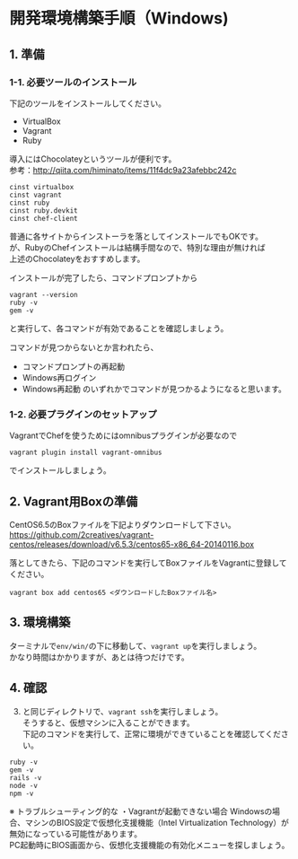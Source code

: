 # 開発環境構築手順（Windows)

## 1. 準備
### 1-1. 必要ツールのインストール
下記のツールをインストールしてください。  
- VirtualBox
- Vagrant
- Ruby

導入にはChocolateyというツールが便利です。  
参考：http://qiita.com/himinato/items/11f4dc9a23afebbc242c

```
cinst virtualbox
cinst vagrant
cinst ruby
cinst ruby.devkit
cinst chef-client
```

普通に各サイトからインストーラを落としてインストールでもOKです。  
が、RubyのChefインストールは結構手間なので、特別な理由が無ければ  
上述のChocolateyをおすすめします。

インストールが完了したら、コマンドプロンプトから  
```
vagrant --version
ruby -v
gem -v
```
と実行して、各コマンドが有効であることを確認しましょう。  

コマンドが見つからないとか言われたら、  
- コマンドプロンプトの再起動
- Windows再ログイン
- Windows再起動
のいずれかでコマンドが見つかるようになると思います。  

### 1-2. 必要プラグインのセットアップ
VagrantでChefを使うためにはomnibusプラグインが必要なので  

`vagrant plugin install vagrant-omnibus`

でインストールしましょう。

## 2. Vagrant用Boxの準備
CentOS6.5のBoxファイルを下記よりダウンロードして下さい。  
https://github.com/2creatives/vagrant-centos/releases/download/v6.5.3/centos65-x86_64-20140116.box

落としてきたら、下記のコマンドを実行してBoxファイルをVagrantに登録してください。  

```
vagrant box add centos65 <ダウンロードしたBoxファイル名>
```

## 3. 環境構築
ターミナルで`env/win/`の下に移動して、`vagrant up`を実行しましょう。  
かなり時間はかかりますが、あとは待つだけです。  

## 4. 確認
3. と同じディレクトリで、`vagrant ssh`を実行しましょう。  
そうすると、仮想マシンに入ることができます。  
下記のコマンドを実行して、正常に環境ができていることを確認してください。  

```
ruby -v
gem -v
rails -v
node -v
npm -v
```


※ トラブルシューティング的な
・Vagrantが起動できない場合
Windowsの場合、マシンのBIOS設定で仮想化支援機能（Intel Virtualization Technology）が無効になっている可能性があります。  
PC起動時にBIOS画面から、仮想化支援機能の有効化メニューを探しましょう。  



